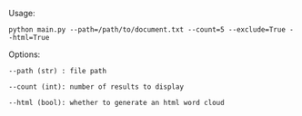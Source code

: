 Usage:

    python main.py --path=/path/to/document.txt --count=5 --exclude=True --html=True

Options:

    --path (str) : file path

    --count (int): number of results to display

    --html (bool): whether to generate an html word cloud